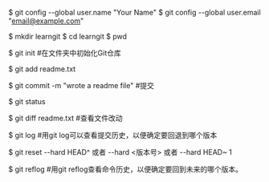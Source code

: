 $ git config --global user.name "Your Name"
$ git config --global user.email "email@example.com"

$ mkdir learngit
$ cd learngit
$ pwd

$ git init #在文件夹中初始化Git仓库

$ git add readme.txt

$ git commit -m "wrote a readme file" #提交

$ git status

$ git diff readme.txt #查看文件改动

$ git log #用git log可以查看提交历史，以便确定要回退到哪个版本

$ git reset --hard HEAD^ 或者 --hard <版本号> 或者 --hard HEAD~ 1

$ git reflog #用git reflog查看命令历史，以便确定要回到未来的哪个版本。